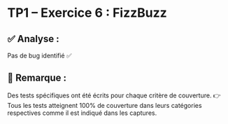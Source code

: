 # TP1 – Exercice 6 : FizzBuzz

## ✅ Analyse :
Pas de bug identifié ✅

## 📌 Remarque :
Des tests spécifiques ont été écrits pour chaque critère de couverture.
👉 Tous les tests atteignent 100% de couverture dans leurs catégories respectives comme il est indiqué dans les captures.
